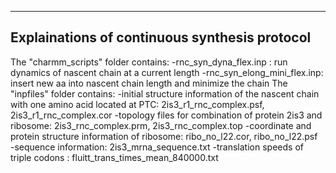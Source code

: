 ----------------------------------------------
Explainations of continuous synthesis protocol
----------------------------------------------

The "charmm_scripts" folder contains:
  -rnc_syn_dyna_flex.inp : run dynamics of nascent chain at a current length
  -rnc_syn_elong_mini_flex.inp: insert new aa into nascent chain length and minimize the chain 
The "inpfiles" folder contains:
  -initial structure information of the nascent chain with one amino acid located at PTC: 2is3_r1_rnc_complex.psf, 2is3_r1_rnc_complex.cor
  -topology files for combination of protein 2is3 and ribosome: 2is3_rnc_complex.prm, 2is3_rnc_complex.top
  -coordinate and protein structure information of ribosome: ribo_no_l22.cor, ribo_no_l22.psf  
  -sequence information: 2is3_mrna_sequence.txt
  -translation speeds of triple codons : fluitt_trans_times_mean_840000.txt
 
